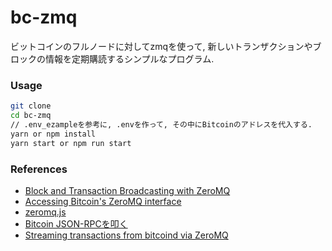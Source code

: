 # bc-zmq
ビットコインのフルノードに対してzmqを使って, 新しいトランザクションやブロックの情報を定期購読するシンプルなプログラム.

### Usage
```bash
git clone
cd bc-zmq
// .env_ezampleを参考に, .envを作って, その中にBitcoinのアドレスを代入する.
yarn or npm install
yarn start or npm run start
```

### References
- [Block and Transaction Broadcasting with ZeroMQ](https://github.com/bitcoin/bitcoin/blob/master/doc/zmq.md)
- [Accessing Bitcoin's ZeroMQ interface](https://bitcoindev.network/accessing-bitcoins-zeromq-interface/)
- [zeromq.js](https://github.com/zeromq/zeromq.js#readme)
- [Bitcoin JSON-RPCを叩く](https://qiita.com/erukiti/items/4c97da8f4b979dc6f31a)
- [Streaming transactions from bitcoind via ZeroMQ](https://degreesofzero.com/article/streaming-transactions-from-bitcoind-via-zeromq.html)
